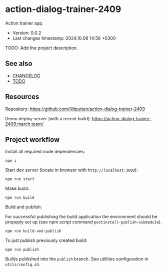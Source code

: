 <!--
@since 2024.06.05, 23:18
@changed 2024.06.05, 23:18
-->

# action-dialog-trainer-2409

Action trainer app.

- Version: 0.0.2
- Last changes timestamp: 2024.10.08 14:56 +0300

TODO: Add the project description.

## See also

- [CHANGELOG](CHANGELOG.md)
- [TODO](TODO.md)

## Resources

Repository: https://github.com/lilliputten/action-dialog-trainer-2409

Demo deploy server (with a recent build): https://action-dialog-trainer-2409.march.team/

## Project workflow

Install all required node dependencies:

```
npm i
```

Start dev server (locate in browser with `http://localhost:3000`):

```
npm run start
```

Make build:

```
npm run build
```

Build and publish:

For successful publishing the build application the environment should be
propeply set up (see npm script command `postinstall-publish-submodule`).

```
npm run build-and-publish
```

To just publish previously created build:

```
npm run publish
```

Builds published into the `publish` branch. See utilities configuration in
`utils/config.sh`.
